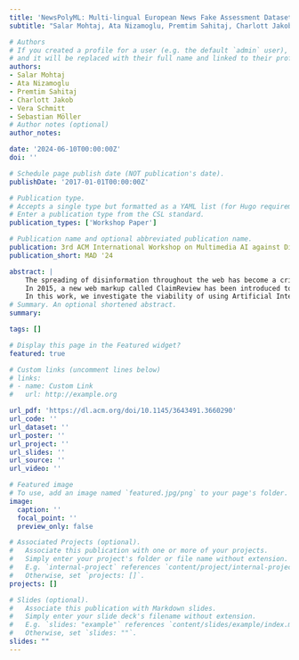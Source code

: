 ```yaml
---
title: 'NewsPolyML: Multi-lingual European News Fake Assessment Dataset'
subtitle: "Salar Mohtaj, Ata Nizamoglu, Premtim Sahitaj, Charlott Jakob, Vera Schmitt and Sebastian Möller (2024). In Proceedings of the 3rd ACM International Workshop on Multimedia AI against Disinformation (MAD '24)."

# Authors
# If you created a profile for a user (e.g. the default `admin` user), write the username (folder name) here
# and it will be replaced with their full name and linked to their profile.
authors:
- Salar Mohtaj
- Ata Nizamoglu
- Premtim Sahitaj
- Charlott Jakob
- Vera Schmitt
- Sebastian Möller
# Author notes (optional)
author_notes: 

date: '2024-06-10T00:00:00Z'
doi: ''

# Schedule page publish date (NOT publication's date).
publishDate: '2017-01-01T00:00:00Z'

# Publication type.
# Accepts a single type but formatted as a YAML list (for Hugo requirements).
# Enter a publication type from the CSL standard.
publication_types: ['Workshop Paper']

# Publication name and optional abbreviated publication name.
publication: 3rd ACM International Workshop on Multimedia AI against Disinformation (MAD '24)
publication_short: MAD '24

abstract: |
    The spreading of disinformation throughout the web has become a critical problem for a democratic society. The dissemination of fake news has become a profitable business and a common practice among politicians and content producers. On the other hand, journalists and fact-checkers work unceasingly to debunk misinformation and prevent it from further spreading.
    In 2015, a new web markup called ClaimReview has been introduced to grant access to the fact-checking article’s meaning by search engines. It is an important initiative to fight fake news by promoting and highlighting fact-check articles among users. However, barely half of fact-checkers have adopted the ClaimReview markup so far, resulting in low findability of fact-check articles, especially in under represented countries and languages.
    In this work, we investigate the viability of using Artificial Intelligence for generating ClaimReview automatically. Besides promoting fact-check articles, the automatic generating of ClaimReview is an important step towards the creation of updated multilingual knowledge base for fighting disinformation. Our experiments show noticeable results, which in dicate a viable solution in a production environment. Furthermore, this work has created a benchmark that can be used in upcoming investigations in this domain.
# Summary. An optional shortened abstract.
summary: 

tags: []

# Display this page in the Featured widget?
featured: true

# Custom links (uncomment lines below)
# links:
# - name: Custom Link
#   url: http://example.org

url_pdf: 'https://dl.acm.org/doi/10.1145/3643491.3660290'
url_code: ''
url_dataset: ''
url_poster: ''
url_project: ''
url_slides: ''
url_source: ''
url_video: ''

# Featured image
# To use, add an image named `featured.jpg/png` to your page's folder.
image:
  caption: ''
  focal_point: ''
  preview_only: false

# Associated Projects (optional).
#   Associate this publication with one or more of your projects.
#   Simply enter your project's folder or file name without extension.
#   E.g. `internal-project` references `content/project/internal-project/index.md`.
#   Otherwise, set `projects: []`.
projects: []

# Slides (optional).
#   Associate this publication with Markdown slides.
#   Simply enter your slide deck's filename without extension.
#   E.g. `slides: "example"` references `content/slides/example/index.md`.
#   Otherwise, set `slides: ""`.
slides: ""
---
```




